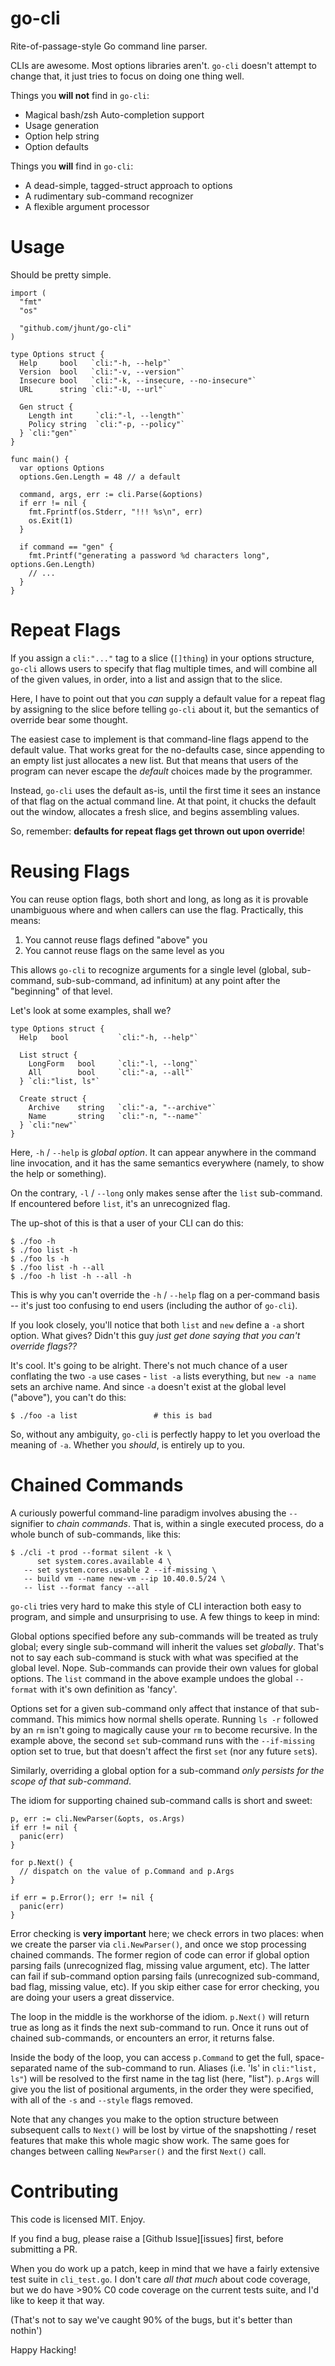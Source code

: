 go-cli
======

Rite-of-passage-style Go command line parser.

CLIs are awesome.  Most options libraries aren't.  `go-cli`
doesn't attempt to change that, it just tries to focus on doing
one thing well.

Things you **will not** find in `go-cli`:

  - Magical bash/zsh Auto-completion support
  - Usage generation
  - Option help string
  - Option defaults

Things you **will** find in `go-cli`:

  - A dead-simple, tagged-struct approach to options
  - A rudimentary sub-command recognizer
  - A flexible argument processor

Usage
=====

Should be pretty simple.

```
import (
  "fmt"
  "os"

  "github.com/jhunt/go-cli"
)

type Options struct {
  Help     bool   `cli:"-h, --help"`
  Version  bool   `cli:"-v, --version"`
  Insecure bool   `cli:"-k, --insecure, --no-insecure"`
  URL      string `cli:"-U, --url"`

  Gen struct {
    Length int     `cli:"-l, --length"`
    Policy string  `cli:"-p, --policy"`
  } `cli:"gen"`
}

func main() {
  var options Options
  options.Gen.Length = 48 // a default

  command, args, err := cli.Parse(&options)
  if err != nil {
    fmt.Fprintf(os.Stderr, "!!! %s\n", err)
    os.Exit(1)
  }

  if command == "gen" {
    fmt.Printf("generating a password %d characters long", options.Gen.Length)
    // ...
  }
}
```

Repeat Flags
============

If you assign a `cli:"..."` tag to a slice (`[]thing`) in your
options structure, `go-cli` allows users to specify that flag
multiple times, and will combine all of the given values, in
order, into a list and assign that to the slice.

Here, I have to point out that you _can_ supply a default value
for a repeat flag by assigning to the slice before telling
`go-cli` about it, but the semantics of override bear some
thought.

The easiest case to implement is that command-line flags append to
the default value.  That works great for the no-defaults case,
since appending to an empty list just allocates a new list.  But
that means that users of the program can never escape the
_default_ choices made by the programmer.

Instead, `go-cli` uses the default as-is, until the first time it
sees an instance of that flag on the actual command line.  At that
point, it chucks the default out the window, allocates a fresh
slice, and begins assembling values.

So, remember: **defaults for repeat flags get thrown out upon
override**!

Reusing Flags
=============

You can reuse option flags, both short and long, as long as it is
provable unambiguous where and when callers can use the flag.
Practically, this means:

  1. You cannot reuse flags defined "above" you
  2. You cannot reuse flags on the same level as you

This allows `go-cli` to recognize arguments for a single level
(global, sub-command, sub-sub-command, ad infinitum) at any point
after the "beginning" of that level.

Let's look at some examples, shall we?

```
type Options struct {
  Help   bool           `cli:"-h, --help"`

  List struct {
    LongForm   bool     `cli:"-l, --long"`
    All        bool     `cli:"-a, --all"`
  } `cli:"list, ls"`

  Create struct {
    Archive    string   `cli:"-a, "--archive"`
    Name       string   `cli:"-n, "--name"`
  } `cli:"new"`
}
```

Here, `-h` / `--help` is _global option_.  It can appear anywhere
in the command line invocation, and it has the same semantics
everywhere (namely, to show the help or something).

On the contrary, `-l` / `--long` only makes sense after the `list`
sub-command.  If encountered before `list`, it's an unrecognized
flag.

The up-shot of this is that a user of your CLI can do this:

```
$ ./foo -h
$ ./foo list -h
$ ./foo ls -h
$ ./foo list -h --all
$ ./foo -h list -h --all -h
```

This is why you can't override the `-h` / `--help` flag on a
per-command basis -- it's just too confusing to end users
(including the author of `go-cli`).

If you look closely, you'll notice that both `list` and `new`
define a `-a` short option.  What gives?  Didn't this guy _just
get done saying that you can't override flags??_

It's cool.  It's going to be alright.  There's not much chance of
a user conflating the two `-a` use cases - `list -a` lists
everything, but `new -a name` sets an archive name.  And since
`-a` doesn't exist at the global level ("above"), you can't do
this:

```
$ ./foo -a list                 # this is bad
```

So, without any ambiguity, `go-cli` is perfectly happy to let you
overload the meaning of `-a`.  Whether you _should_, is entirely
up to you.

Chained Commands
================

A curiously powerful command-line paradigm involves abusing the
`--` signifier to _chain commands_.  That is, within a single
executed process, do a whole bunch of sub-commands, like this:

```
$ ./cli -t prod --format silent -k \
      set system.cores.available 4 \
   -- set system.cores.usable 2 --if-missing \
   -- build vm --name new-vm --ip 10.40.0.5/24 \
   -- list --format fancy --all
```

`go-cli` tries very hard to make this style of CLI interaction
both easy to program, and simple and unsurprising to use.  A few
things to keep in mind:

Global options specified before any sub-commands will be treated
as truly global; every single sub-command will inherit the values
set _globally_.  That's not to say each sub-command is stuck with
what was specified at the global level.  Nope.  Sub-commands can
provide their own values for global options.  The `list` command
in the above example undoes the global `--format` with it's own
definition as 'fancy'.

Options set for a given sub-command only affect that instance of
that sub-command.  This mimics how normal shells operate.  Running
`ls -r` followed by an `rm` isn't going to magically cause your
`rm` to become recursive.  In the example above, the second `set`
sub-command runs with the `--if-missing` option set to true, but
that doesn't affect the first `set` (nor any future `set`s).

Similarly, overriding a global option for a sub-command _only
persists for the scope of that sub-command_.

The idiom for supporting chained sub-command calls is short and
sweet:

```
p, err := cli.NewParser(&opts, os.Args)
if err != nil {
  panic(err)
}

for p.Next() {
  // dispatch on the value of p.Command and p.Args
}

if err = p.Error(); err != nil {
  panic(err)
}
```

Error checking is **very important** here; we check errors in two
places: when we create the parser via `cli.NewParser()`, and once
we stop processing chained commands.  The former region of code
can error if global option parsing fails (unrecognized flag,
missing value argument, etc).  The latter can fail if sub-command
option parsing fails (unrecognized sub-command, bad flag, missing
value, etc).  If you skip either case for error checking, you are
doing your users a great disservice.

The loop in the middle is the workhorse of the idiom.  `p.Next()`
will return true as long as it finds the next sub-command to run.
Once it runs out of chained sub-commands, or encounters an error,
it returns false.

Inside the body of the loop, you can access `p.Command` to get the
full, space-separated name of the sub-command to run.  Aliases
(i.e. 'ls' in `cli:"list, ls"`) will be resolved to the first name
in the tag list (here, "list"). `p.Args` will give you the list of
positional arguments, in the order they were specified, with all
of the `-s` and `--style` flags removed.

Note that any changes you make to the option structure between
subsequent calls to `Next()` will be lost by virtue of the
snapshotting / reset features that make this whole magic show
work.  The same goes for changes between calling `NewParser()` and
the first `Next()` call.

Contributing
============

This code is licensed MIT.  Enjoy.

If you find a bug, please raise a [Github Issue][issues] first,
before submitting a PR.

When you do work up a patch, keep in mind that we have a fairly
extensive test suite in `cli_test.go`.  I don't care _all that
much_ about code coverage, but we do have >90% C0 code coverage on
the current tests suite, and I'd like to keep it that way.

(That's not to say we've caught 90% of the bugs, but it's better
than nothin')

Happy Hacking!

